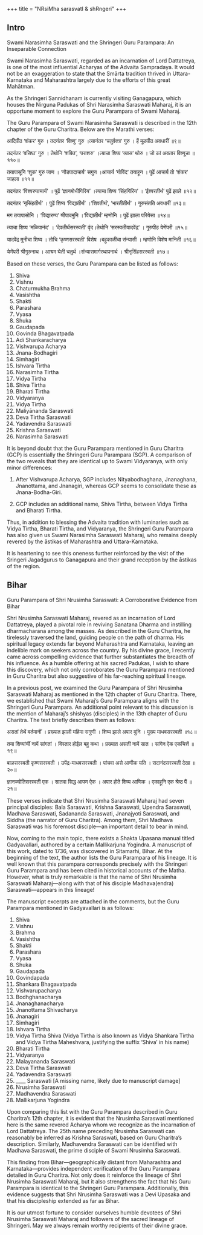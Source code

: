 +++
title = "NRsiMha sarasvatI & shRngeri"
+++

## Intro
Swami Narasimha Saraswati and the Shringeri Guru Parampara: An Inseparable Connection


Swami Narasimha Saraswati, regarded as an incarnation of Lord Dattatreya, is one of the most influential Acharyas of the Advaita Sampradaya. It would not be an exaggeration to state that the Smārta tradition thrived in Uttara-Karnataka and Maharashtra largely due to the efforts of this great Mahātman.

As the Shringeri Sannidhanam is currently visiting Ganagapura, which houses the Nirguna Padukas of Shri Narasimha Saraswati Maharaj, it is an opportune moment to explore the Guru Parampara of Swami Maharaj.

The Guru Parampara of Swami Narasimha Saraswati is described in the 12th chapter of the Guru Charitra. Below are the Marathi verses:

आदिपीठ ‘शंकर’ गुरु । तदनंतर ‘विष्णु’ गुरु ।त्यानंतर ‘चतुर्वक्‍त्र’ गुरु । हें मूळपीठ अवधारीं ॥९॥

तदनंतर ‘वसिष्‍ठ’ गुरु । तेथोनि ‘शक्ति’, ‘पराशरु’ ।त्याचा शिष्य ‘व्यास’ थोरु । जो कां अवतार विष्णूचा ॥११०॥

तयापासूनि ‘शुक’ गुरु जाण । ‘गौडपादाचार्य’ सगुण ।आचार्य ‘गोविंद’ तयाहून । पुढें आचार्य तो ‘शंकर’ जाहला ॥११॥

तदनंतर ‘विश्वरुपाचार्य’ । पुढें ‘ज्ञानबोधीगिरिय’ ।त्याचा शिष्य ‘सिंहगिरिय’ । ‘ईश्वरतीर्थ’ पुढें झाले ॥१२॥

तदनंतर ‘नृसिंहतीर्थ’ । पुढें शिष्य ‘विद्यातीर्थ’ ।‘शिवतीर्थ’, ‘भारतीतीर्थ’ । गुरुसंतति अवधारीं ॥१३॥

मग तयापासोनि । ‘विद्यारण्य’ श्रीपादमुनि ।‘विद्यातीर्थ’ म्हणोनि । पुढें झाला परियेसा ॥१४॥

त्याचा शिष्य ‘मळियानंद’ । ‘देवतीर्थसरस्वती’ वृंद।तेथोनि ‘सरस्वतीयादवेंद्र’ । गुरुपीठ येणेंपरी ॥१५॥

यादवेंद्र मुनीचा शिष्य । तोचि ‘कृष्णसरस्वती’ विशेष ।बहुकाळींचा संन्यासी । म्हणोनि विशेष मानिती ॥१६॥

येणेंपरी श्रीगुरुनाथ । आश्रम घेती चतुर्थ ।संन्यासमार्गस्थापनार्थ । श्रीनृसिंहसरस्वती ॥१७॥

Based on these verses, the Guru Parampara can be listed as follows:

1. Shiva
2. Vishnu
3. Chaturmukha Brahma
4. Vasishtha
5. Shakti
6. Parashara
7. Vyasa
8. Shuka
9. Gaudapada
10. Govinda Bhagavatpada
11. Adi Shankaracharya
12. Vishvarupa Acharya
13. Jnana-Bodhagiri
14. Simhagiri
15. Ishvara Tirtha
16. Narasimha Tirtha
17. Vidya Tirtha
18. Shiva Tirtha
19. Bharati Tirtha
20. Vidyaranya
21. Vidya Tirtha
22. Maliyānanda Saraswati
23. Deva Tirtha Saraswati
24. Yadavendra Saraswati
25. Krishna Saraswati
26. Narasimha Saraswati

It is beyond doubt that the Guru Parampara mentioned in Guru Charitra (GCP) is essentially the Shringeri Guru Parampara (SGP). A comparison of the two reveals that they are identical up to Swami Vidyaranya, with only minor differences:

1. After Vishvarupa Acharya, SGP includes Nityabodhaghana, Jnanaghana, Jnanottama, and Jnanagiri, whereas GCP seems to consolidate these as Jnana-Bodha-Giri.

2. GCP includes an additional name, Shiva Tirtha, between Vidya Tirtha and Bharati Tirtha.

Thus, in addition to blessing the Advaita tradition with luminaries such as Vidya Tirtha, Bharati Tirtha, and Vidyaranya, the Shringeri Guru Parampara has also given us Swami Narasimha Saraswati Maharaj, who remains deeply revered by the āstikas of Maharashtra and Uttara-Karnataka.

It is heartening to see this oneness further reinforced by the visit of the Sringeri Jagadgurus to Ganagapura and their grand reception by the āstikas of the region.

## Bihar
Guru Parampara of Shri Nrusimha Saraswati:  A Corroborative Evidence from Bihar


Shri Nrusimha Saraswati Maharaj, revered as an incarnation of Lord Dattatreya, played a pivotal role in reviving Sanatana Dharma and instilling dharmacharana among the masses. As described in the Guru Charitra, he tirelessly traversed the land, guiding people on the path of dharma. His spiritual legacy extends far beyond Maharashtra and Karnataka, leaving an indelible mark on seekers across the country. By his divine grace, I recently came across compelling evidence that further substantiates the breadth of his influence. As a humble offering at his sacred Padukas, I wish to share this discovery, which not only corroborates the Guru Parampara mentioned in Guru Charitra but also suggestive of his far-reaching spiritual lineage.

In a previous post, we examined the Guru Parampara of Shri Nrusimha Saraswati Maharaj as mentioned in the 12th chapter of Guru Charitra. There, we established that Swami Maharaj’s Guru Parampara aligns with the Shringeri Guru Parampara. An additional point relevant to this discussion is the mention of Maharaj’s shishyas (disciples) in the 13th chapter of Guru Charitra. The text briefly describes them as follows:

असतां तेथें वर्तमानीं । प्रख्यात झाली महिमा सगुणी । शिष्य झाले अपार मुनि । मुख्य माधवसरस्वती ॥१८॥

तया शिष्यांचीं नामें सांगतां । विस्तार होईल बहु कथा । प्रख्यात असती नामें सात । सांगेन ऐक एकचित्तें ॥१९॥

बाळसरस्वती कृष्णसरस्वती । उपेंद्र-माधवसरस्वती । पांचवा असे आणीक यति । सदानंदसरस्वती देखा ॥२०॥

ज्ञानज्योतिसरस्वती एक । सातवा सिद्ध आपण ऐक । अपार होते शिष्य आणिक । एकाहूनि एक श्रेष्‍ठ पैं ॥२१॥

These verses indicate that Shri Nrusimha Saraswati Maharaj had seven principal disciples: Bala Saraswati, Krishna Saraswati, Upendra Saraswati, Madhava Saraswati, Sadananda Saraswati, Jnanajyoti Saraswati, and Siddha (the narrator of Guru Charitra). Among them, Shri Madhava Saraswati was his foremost disciple—an important detail to bear in mind.

Now, coming to the main topic, there exists a Shakta Upasana manual titled Gadyavallari, authored by a certain Mallikarjuna Yogindra. A manuscript of this work, dated to 1736, was discovered in Sitamarhi, Bihar. At the beginning of the text, the author lists the Guru Parampara of his lineage. It is well known that this parampara corresponds precisely with the Shringeri Guru Parampara and has been cited in historical accounts of the Matha. However, what is truly remarkable is that the name of Shri Nrusimha Saraswati Maharaj—along with that of his disciple Madhava(endra) Saraswati—appears in this lineage!

The manuscript excerpts are attached in the comments, but the Guru Parampara mentioned in Gadyavallari is as follows:

1. Shiva
2. Vishnu
3. Brahma
4. Vasishtha
5. Shakti
6. Parashara
7. Vyasa
8. Shuka
9. Gaudapada
10. Govindapada
11. Shankara Bhagavatpada
12. Vishvarupacharya
13. Bodhghanacharya
14. Jnanaghanacharya
15. Jnanottama Shivacharya
16. Jnanagiri
17. Simhagiri
18. Ishvara Tirtha
19. Vidya Tirtha Shiva (Vidya Tirtha is also known as Vidya Shankara Tirtha and Vidya Tirtha Maheshvara, justifying the suffix ‘Shiva’ in his name)
20. Bharati Tirtha
21. Vidyaranya
22. Malayananda Saraswati
23. Deva Tirtha Saraswati
24. Yadavendra Saraswati
25. ____ Saraswati [A missing name, likely due to manuscript damage]
26. Nrusimha Saraswati
27. Madhavendra Saraswati
28. Mallikarjuna Yogindra

Upon comparing this list with the Guru Parampara described in Guru Charitra’s 12th chapter, it is evident that the Nrusimha Saraswati mentioned here is the same revered Acharya whom we recognize as the incarnation of Lord Dattatreya. The 25th name preceding Nrusimha Saraswati can reasonably be inferred as Krishna Saraswati, based on Guru Charitra’s description. Similarly, Madhavendra Saraswati can be identified with Madhava Saraswati, the prime disciple of Swami Nrusimha Saraswati.

This finding from Bihar—geographically distant from Maharashtra and Karnataka—provides independent verification of the Guru Parampara detailed in Guru Charitra. Not only does it reinforce the lineage of Shri Nrusimha Saraswati Maharaj, but it also strengthens the fact that his Guru Parampara is identical to the Shringeri Guru Parampara. Additionally, this evidence suggests that Shri Nrusimha Saraswati was a Devi Upasaka and that his discipleship extended as far as Bihar.

It is our utmost fortune to consider ourselves humble devotees of Shri Nrusimha Saraswati Maharaj and followers of the sacred lineage of Shringeri. May we always remain worthy recipients of their divine grace.